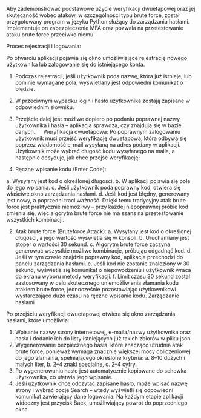 Aby zademonstrować podstawowe użycie weryfikacji dwuetapowej oraz jej skuteczność wobec ataków, w szczególności typu brute force, został przygotowany program w języku Python służący do zarządzania hasłami.
Implementuje on zabezpieczenie MFA oraz pozwala na przetestowanie ataku brute force przeciwko niemu.

Proces rejestracji i logowania:
 
Po otwarciu aplikacji pojawia się okno umożliwiające rejestrację nowego użytkownika lub zalogowanie się do istniejącego konta.
1.	Podczas rejestracji, jeśli użytkownik poda nazwę, która już istnieje, lub pominie wymagane pola, wyświetlany jest odpowiedni komunikat o błędzie.
2.	W przeciwnym wypadku login i hasło użytkownika zostają zapisane w odpowiednim słowniku.
3.	Przejście dalej jest możliwe dopiero po podaniu poprawnej nazwy użytkownika i hasła – aplikacja sprawdza, czy znajdują się w bazie danych.
 
Weryfikacja dwuetapowa:
Po poprawnym zalogowaniu użytkownik musi przejść weryfikację dwuetapową, która odbywa się poprzez wiadomość e-mail wysyłaną na adres podany w aplikacji. Użytkownik może wybrać długość kodu wysyłanego na maila,
a następnie decyduje, jak chce przejść weryfikację:
 
1.	Ręczne wpisanie kodu (Enter Code):
 
a.	Wysyłany jest kod o określonej długości.
b.	W aplikacji pojawia się pole do jego wpisania.
c.	Jeśli użytkownik poda poprawny kod, otwiera się właściwe okno zarządzania hasłami.
d.	Jeśli kod jest błędny, generowany jest nowy, a poprzedni traci ważność. Dzięki temu tradycyjny atak brute force jest praktycznie niemożliwy – przy każdej niepoprawnej próbie kod zmienia się, więc
algorytm brute force nie ma szans na przetestowanie wszystkich kombinacji.

2.	Atak brute force (Bruteforce Attack):
a.	Wysyłany jest kod o określonej długości, a jego wartość wyświetla się w konsoli.
b.	Uruchamiany jest stoper o wartości 30 sekund.
c.	Algorytm brute force zaczyna generować wszystkie możliwe kombinacje, próbując odgadnąć kod.
d.	Jeśli w tym czasie znajdzie poprawny kod, aplikacja przechodzi do panelu zarządzania hasłami.
e.	Jeśli kod nie zostanie znaleziony w 30 sekund, wyświetla się komunikat o niepowodzeniu i użytkownik wraca do ekranu wyboru metody weryfikacji.
f.	Limit czasu 30 sekund został zastosowany w celu skutecznego uniemożliwienia złamania kodu atakiem brute force, jednocześnie pozostawiając użytkownikowi wystarczająco dużo czasu na ręczne wpisanie kodu.
Zarządzanie hasłami
 
Po przejściu weryfikacji dwuetapowej otwiera się okno zarządzania hasłami, które umożliwia:
1.	Wpisanie nazwy strony internetowej, e-maila/nazwy użytkownika oraz hasła i dodanie ich do listy istniejących już takich zbiorów w pliku json.
2.	Wygenerowanie bezpiecznego hasła, które znacząco utrudnia atak brute force, ponieważ wymaga znacznie większej mocy obliczeniowej do jego złamania, spełniającego określone kryteria:
a.	8–10 dużych i małych liter,
b.	2–4 znaki specjalne,
c.	2–4 cyfry.
3.	Po wygenerowaniu hasło jest automatycznie kopiowane do schowka użytkownika, co ułatwia jego wpisanie.
4.	Jeśli użytkownik chce odczytać zapisane hasło, może wpisać nazwę strony i wybrać opcję Search – wtedy wyświetli się odpowiedni komunikat zawierający dane logowania.
Na każdym etapie aplikacji widoczny jest przycisk Back, umożliwiający powrót do poprzedniego okna.

